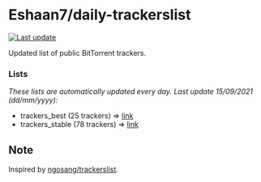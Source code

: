 
# Eshaan7/daily-trackerslist 

[![Last update](https://img.shields.io/badge/Last%20update-15/09/2021-blue.svg)](#)

Updated list of public BitTorrent trackers.

### Lists
*These lists are automatically updated every day. Last update 15/09/2021 (_dd/mm/yyyy_):*

* trackers_best (25 trackers) => [link](https://raw.githubusercontent.com/eshaan7/daily-trackerslist/master/trackers_best.txt)
* trackers_stable (78 trackers) => [link](https://raw.githubusercontent.com/eshaan7/daily-trackerslist/master/trackers_stable.txt)

## Note

Inspired by [ngosang/trackerslist](https://github.com/ngosang/trackerslist).

